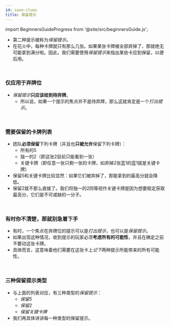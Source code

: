 ```yaml
---
id: save-clues
title: 保留提示
---
```


import BeginnersGuideProgress from '@site/src/beginnersGuide.js';

<BeginnersGuideProgress id="save-clues" />

- 第二种提示被称为*保留提示*。
- 在花火中，每种卡牌就只有那么几张。如果某张卡牌被全部弃掉了，那就绝无可能拿到满分啦。因此，我们需要使用*保留提示*来指出某些卡应到保留，以便后用。

<br />

### 仅应用于弃牌位

- *保留提示***只应该给到待弃牌**。
  - 所以说，如果一个提示的焦点并不是待弃牌，那么这就肯定是一个*打出提示*。

<br />

### 需要保留的卡牌列表

- 团队**必须保留**下列卡牌（并且也**只被允许**保留下列卡牌）：
  - 所有的5
  - 独一的2（即这张2目前只能看到一张）
  - 关键卡牌（即任意一张只剩一张的卡牌，如弃掉2张蓝1的蓝1就是关键卡牌）
- 保留5和关键卡牌比较显然：如果它们被弃掉了，那能拿到的最高分就会降低。
- 保留2就不那么直接了。我们将独一的2同等视作关键卡牌是因为想要稳定获取最高分，它们是不可或缺的一分子。

<br />

### 有时你不清楚，那就别急着下手

- 有时，一个焦点在弃牌位的提示可以是*打出提示*，也可以是*保留提示*。
- 如果出现这种情况，收到提示的玩家必须**考虑所有的可能性**，并且在确定之前不要动这张卡牌。
- 具体而言，这意味着他们需要在这张卡上*记下*两种提示所能带来的所有可能性。

<br />

### 三种保留提示类型

- 与上面的列表对应，有三种类型的*保留提示*：
  - *保留5*
  - *保留2*
  - *保留关键卡牌*
- 我们再具体讲讲每一种类型的保留提示。

